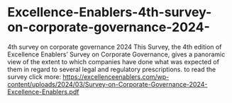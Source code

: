 # Excellence-Enablers-4th-survey-on-corporate-governance-2024-
 4th survey on corporate governance 2024 
This Survey, the 4th edition of Excellence Enablers’ Survey on Corporate Governance, gives a panoramic view of the extent to which companies have done what was expected of them in regard to several legal and regulatory prescriptions.
to read the survey click more:
https://excellenceenablers.com/wp-content/uploads/2024/03/Survey-on-Corporate-Governance-2024-Excellence-Enablers.pdf
